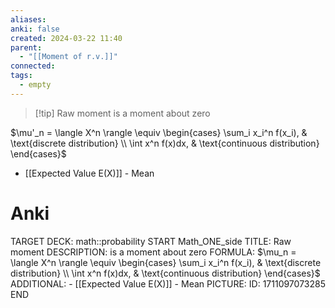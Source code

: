 ```yaml
---
aliases: 
anki: false
created: 2024-03-22 11:40
parent:
  - "[[Moment of r.v.]]"
connected: 
tags:
  - empty
---
```


> [!tip] Raw moment
is a moment about zero


$\mu'_n = \langle X^n \rangle \equiv \begin{cases} \sum_i x_i^n f(x_i), & \text{discrete distribution} \\ \int x^n f(x)dx, & \text{continuous distribution} \end{cases}$


- [[Expected Value E(X)]]  - Mean


# Anki
TARGET DECK: math::probability
START
Math_ONE_side
TITLE: Raw moment
DESCRIPTION: is a moment about zero
FORMULA: $\mu_n = \langle X^n \rangle \equiv \begin{cases} \sum_i x_i^n f(x_i), & \text{discrete distribution} \\ \int x^n f(x)dx, & \text{continuous distribution} \end{cases}$
ADDITIONAL: - [[Expected Value E(X)]]  - Mean
PICTURE:
ID: 1711097073285
END
